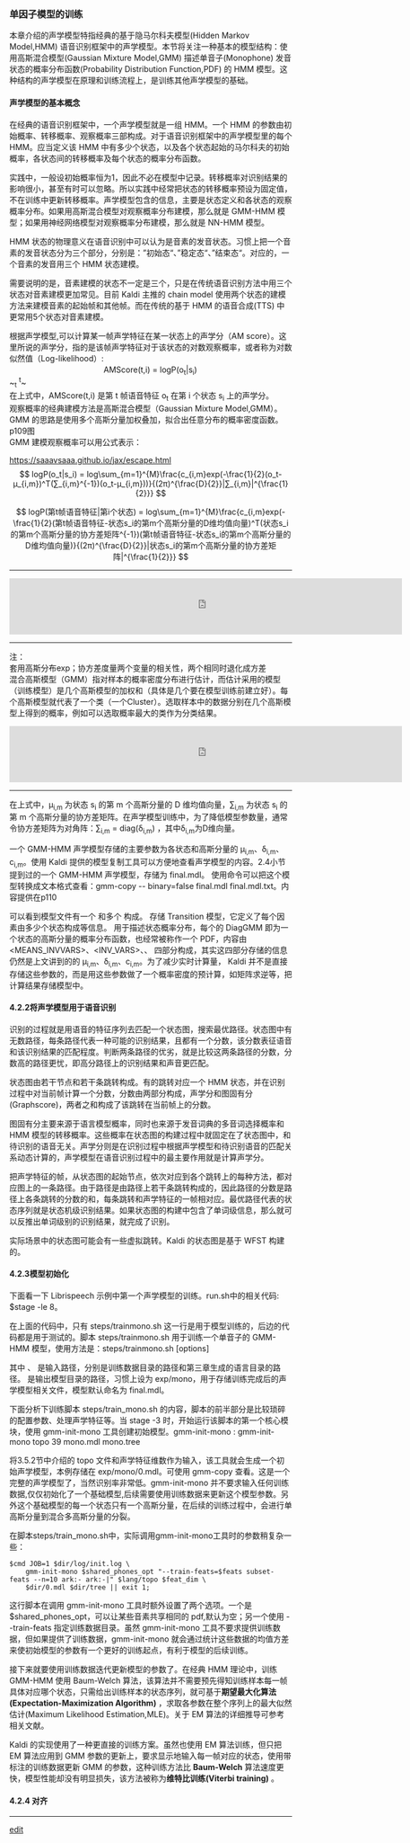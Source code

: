 ### 单因子模型的训练
本章介绍的声学模型特指经典的基于隐马尔科夫模型(Hidden Markov Model,HMM) 语音识别框架中的声学模型。本节将关注一种基本的模型结构：使用高斯混合模型(Gaussian Mixture Model,GMM) 描述单音子(Monophone) 发音状态的概率分布函数(Probability Distribution Function,PDF) 的 HMM 模型。这种结构的声学模型在原理和训练流程上，是训练其他声学模型的基础。

#### 声学模型的基本概念
在经典的语音识别框架中，一个声学模型就是一组 HMM。一个 HMM 的参数由初始概率、转移概率、观察概率三部构成。对于语音识别框架中的声学模型里的每个 HMM。应当定义该 HMM 中有多少个状态，以及各个状态起始的马尔科夫的初始概率，各状态间的转移概率及每个状态的概率分布函数。

实践中，一般设初始概率恒为1，因此不必在模型中记录。转移概率对识别结果的影响很小，甚至有时可以忽略。所以实践中经常把状态的转移概率预设为固定值，不在训练中更新转移概率。声学模型包含的信息，主要是状态定义和各状态的观察概率分布。如果用高斯混合模型对观察概率分布建模，那么就是 GMM-HMM 模型；如果用神经网络模型对观察概率分布建模，那么就是 NN-HMM 模型。

HMM 状态的物理意义在语音识别中可以认为是音素的发音状态。习惯上把一个音素的发音状态分为三个部分，分别是：”初始态“、”稳定态“、”结束态“。对应的，一个音素的发音用三个 HMM 状态建模。

需要说明的是，音素建模的状态不一定是三个，只是在传统语音识别方法中用三个状态对音素建模更加常见。目前 Kaldi 主推的 chain model 使用两个状态的建模方法来建模音素的起始帧和其他帧。而在传统的基于 HMM 的语音合成(TTS) 中更常用5个状态对音素建模。     

根据声学模型,可以计算某一帧声学特征在某一状态上的声学分（AM score）。这里所说的声学分，指的是该帧声学特征对于该状态的对数观察概率，或者称为对数似然值（Log-likelihood）:     
　　　　　　　　　　　　AMScore(t,i) = logP(o<sub>t</sub>|s<sub>i</sub>)       
~<sub>t</sub>  <sup>t</sup>~      
在上式中，AMScore(t,i) 是第 t 帧语音特征 o<sub>t</sub> 在第 i 个状态 s<sub>i</sub> 上的声学分。   
观察概率的经典建模方法是高斯混合模型（Gaussian Mixture Model,GMM）。GMM 的思路是使用多个高斯分量加权叠加，拟合出任意分布的概率密度函数。p109图   
GMM 建模观察概率可以用公式表示：

https://saaavsaaa.github.io/jax/escape.html     
$$
logP(o_t|s_i) = log\sum_{m=1}^{M}\frac{c_{i,m}exp(-\frac{1}{2}(o_t-μ_{i,m})^T(∑_{i,m}^{-1})(o_t-μ_{i,m}))}{(2π)^{\frac{D}{2}}|∑_{i,m}|^{\frac{1}{2}}}
$$    

$$
logP(第t帧语音特征|第i个状态) = log\sum_{m=1}^{M}\frac{c_{i,m}exp(-\frac{1}{2}(第t帧语音特征-状态s_i的第m个高斯分量的D维均值向量)^T(状态s_i的第m个高斯分量的协方差矩阵^{-1})(第t帧语音特征-状态s_i的第m个高斯分量的D维均值向量)}{(2π)^{\frac{D}{2}}|状态s_i的第m个高斯分量的协方差矩阵|^{\frac{1}{2}}}
$$     

-----

<iframe src="https://saaavsaaa.github.io/jax/t.html?a=%24%24%0AlogP%28o_t%7Cs_i%29%20%3D%20log%5Csum_%7Bm%3D1%7D%5E%7BM%7D%5Cfrac%7Bc_%7Bi%2Cm%7Dexp%28-%5Cfrac%7B1%7D%7B2%7D%28o_t-%u03BC_%7Bi%2Cm%7D%29%5ET%28%u2211_%7Bi%2Cm%7D%5E%7B-1%7D%29%28o_t-%u03BC_%7Bi%2Cm%7D%29%29%7D%7B%282%u03C0%29%5E%7B%5Cfrac%7BD%7D%7B2%7D%7D%7C%u2211_%7Bi%2Cm%7D%7C%5E%7B%5Cfrac%7B1%7D%7B2%7D%7D%7D%0A%24%24%0A%20%20" height="100px" width="700px" frameborder="0" scrolling="no"> </iframe>

-----

注：   
套用高斯分布exp；协方差度量两个变量的相关性，两个相同时退化成方差   
混合高斯模型（GMM）指对样本的概率密度分布进行估计，而估计采用的模型（训练模型）是几个高斯模型的加权和（具体是几个要在模型训练前建立好）。每个高斯模型就代表了一个类（一个Cluster）。选取样本中的数据分别在几个高斯模型上得到的概率，例如可以选取概率最大的类作为分类结果。   

<iframe src="https://saaavsaaa.github.io/jax/t.html?a=%24%24%0AlogP%28%u7B2Ct%u5E27%u8BED%u97F3%u7279%u5F81%7C%u7B2Ci%u4E2A%u72B6%u6001%29%20%3D%20log%5Csum_%7Bm%3D1%7D%5E%7BM%7D%5Cfrac%7Bc_%7Bi%2Cm%7Dexp%28-%5Cfrac%7B1%7D%7B2%7D%28%u7B2Ct%u5E27%u8BED%u97F3%u7279%u5F81-%u72B6%u6001s_i%u7684%u7B2Cm%u4E2A%u9AD8%u65AF%u5206%u91CF%u7684D%u7EF4%u5747%u503C%u5411%u91CF%29%5ET%28%u72B6%u6001s_i%u7684%u7B2Cm%u4E2A%u9AD8%u65AF%u5206%u91CF%u7684%u534F%u65B9%u5DEE%u77E9%u9635%5E%7B-1%7D%29%28%u7B2Ct%u5E27%u8BED%u97F3%u7279%u5F81-%u72B6%u6001s_i%u7684%u7B2Cm%u4E2A%u9AD8%u65AF%u5206%u91CF%u7684D%u7EF4%u5747%u503C%u5411%u91CF%29%7D%7B%282%u03C0%29%5E%7B%5Cfrac%7BD%7D%7B2%7D%7D%7C%u72B6%u6001s_i%u7684%u7B2Cm%u4E2A%u9AD8%u65AF%u5206%u91CF%u7684%u534F%u65B9%u5DEE%u77E9%u9635%7C%5E%7B%5Cfrac%7B1%7D%7B2%7D%7D%7D%0A%24%24%0A%20%20" height="100px" width="700px" frameborder="0" scrolling="no"> </iframe>

-----

在上式中，μ<sub>i,m</sub> 为状态 s<sub>i</sub> 的第 m 个高斯分量的 D 维均值向量，∑<sub>i,m</sub> 为状态 s<sub>i</sub> 的第 m 个高斯分量的协方差矩阵。在声学模型训练中，为了降低模型参数量，通常令协方差矩阵为对角阵：∑<sub>i,m</sub> = diag(δ<sub>i,m</sub>) ，其中δ<sub>i,m</sub>为D维向量。   

一个 GMM-HMM 声学模型存储的主要参数为各状态和高斯分量的 μ<sub>i,m</sub>、δ<sub>i,m</sub>、c<sub>i,m</sub>。使用 Kaldi 提供的模型复制工具可以方便地查看声学模型的内容。2.4小节提到过的一个 GMM-HMM 声学模型，存储为 final.mdl。 使用命令可以把这个模型转换成文本格式查看：gmm-copy -- binary=false final.mdl final.mdl.txt。内容提供在p110     

可以看到模型文件有一个 <TransitionModel> 和多个 <DiagGMM> 构成。<TransitionModel> 存储 Transition 模型，它定义了每个因素由多少个状态构成等信息。<DiagGMM> 用于描述状态概率分布，每个的 DiagGMM 即为一个状态的高斯分量的概率分布函数，也经常被称作一个 PDF，内容由 <MEANS_INVVARS>、<INV_VARS>、<WEIGHTS>、<GCONSTS> 四部分构成，其实这四部分存储的信息仍然是上文讲到的的 μ<sub>i,m</sub>、δ<sub>i,m</sub>、c<sub>i,m</sub>。为了减少实时计算量，	Kaldi 并不是直接存储这些参数的，而是用这些参数做了一个概率密度的预计算，如矩阵求逆等，把计算结果存储模型中。     

#### 4.2.2将声学模型用于语音识别    

识别的过程就是用语音的特征序列去匹配一个状态图，搜索最优路径。状态图中有无数路径，每条路径代表一种可能的识别结果，且都有一个分数，该分数表征语音和该识别结果的匹配程度。判断两条路径的优劣，就是比较这两条路径的分数，分数高的路径更忧，即高分路径上的识别结果和声音更匹配。    

状态图由若干节点和若干条跳转构成。有的跳转对应一个 HMM 状态，并在识别过程中对当前帧计算一个分数，分数由两部分构成，声学分和图固有分(Graphscore)，两者之和构成了该跳转在当前帧上的分数。   

图固有分主要来源于语言模型概率，同时也来源于发音词典的多音词选择概率和 HMM 模型的转移概率。这些概率在状态图的构建过程中就固定在了状态图中，和待识别的语音无关。声学分则是在识别过程中根据声学模型和待识别语音的匹配关系动态计算的，声学模型在语音识别过程中的最主要作用就是计算声学分。   

把声学特征的帧，从状态图的起始节点，依次对应到各个跳转上的每种方法，都对应图上的一条路径。由于路径是由路径上若干条跳转构成的，因此路径的分数是路径上各条跳转的分数的和，每条跳转和声学特征的一帧相对应。最优路径代表的状态序列就是状态机级识别结果。如果状态图的构建中包含了单词级信息，那么就可以反推出单词级别的识别结果，就完成了识别。      

实际场景中的状态图可能会有一些虚拟跳转。Kaldi 的状态图是基于 WFST 构建的。   

#### 4.2.3模型初始化
下面看一下 Librispeech 示例中第一个声学模型的训练。run.sh中的相关代码: $stage -le 8。   

在上面的代码中，只有 steps/trainmono.sh 这一行是用于模型训练的，后边的代码都是用于测试的。脚本 steps/trainmono.sh 用于训练一个单音子的 GMM-HMM 模型，使用方法是：steps/trainmono.sh [options] <data-dir> <lang-dir> <exp-dir>   

其中 <data-dir>、<lang-dir> 是输入路径，分别是训练数据目录的路径和第三章生成的语言目录的路径。<exp-dir> 是输出模型目录的路径，习惯上设为 exp/mono，用于存储训练完成后的声学模型相关文件，模型默认命名为 final.mdl。   

下面分析下训练脚本 steps/train_mono.sh 的内容，脚本的前半部分是比较琐碎的配置参数、处理声学特征等。当 stage -3 时，开始运行该脚本的第一个核心模块，使用 gmm-init-mono 工具创建初始模型。gmm-init-mono <topology-in> <dim><model-out> <tree-out> : gmm-init-mono topo 39 mono.mdl mono.tree   

将3.5.2节中介绍的 topo 文件和声学特征维数作为输入，该工具就会生成一个初始声学模型，本例存储在 exp/mono/0.mdl。可使用 gmm-copy 查看。这是一个完整的声学模型了，当然识别率非常低。gmm-init-mono 并不要求输入任何训练数据,仅仅初始化了一个基础模型,后续需要使用训练数据来更新这个模型参数。另外这个基础模型的每一个状态只有一个高斯分量，在后续的训练过程中，会进行单高斯分量到混合多高斯分量的分裂。   

在脚本steps/train_mono.sh中，实际调用gmm-init-mono工具时的参数稍复杂一些：   
```
$cmd JOB=1 $dir/log/init.log \
    gmm-init-mono $shared_phones_opt "--train-feats=$feats subset-feats --n=10 ark:- ark:-|" $lang/topo $feat_dim \
    $dir/0.mdl $dir/tree || exit 1;
```
这行脚本在调用 gmm-init-mono 工具时额外设置了两个选项。一个是 $shared_phones_opt，可以让某些音素共享相同的 pdf,默认为空；另一个使用 --train-feats 指定训练数据目录。虽然 gmm-init-mono 工具不要求提供训练数据，但如果提供了训练数据，gmm-init-mono 就会通过统计这些数据的均值方差来使初始模型的参数有一个更好的训练起点，有利于模型的后续训练。   

接下来就要使用训练数据迭代更新模型的参数了。在经典 HMM 理论中，训练 GMM-HMM 使用 Baum-Welch 算法，该算法并不需要预先得知训练样本每一帧具体对应哪个状态，只需给出训练样本的状态序列，就可基于**期望最大化算法(Expectation-Maximization Algorithm)** ，求取各参数在整个序列上的最大似然估计(Maximum Likelihood Estimation,MLE)。关于 EM 算法的详细推导可参考相关文献。   

Kaldi 的实现使用了一种更直接的训练方案。虽然也使用 EM 算法训练，但只把 EM 算法应用到 GMM 参数的更新上，要求显示地输入每一帧对应的状态，使用带标注的训练数据更新 GMM 的参数，这种训练方法比 **Baum-Welch** 算法速度更快，模型性能却没有明显损失，该方法被称为**维特比训练(Viterbi training)** 。   

#### 4.2.4 对齐   



-----

[edit](https://github.com/saaavsaaa/saaavsaaa.github.io/edit/master/aaa/Kaldi_abstract_1.md)

